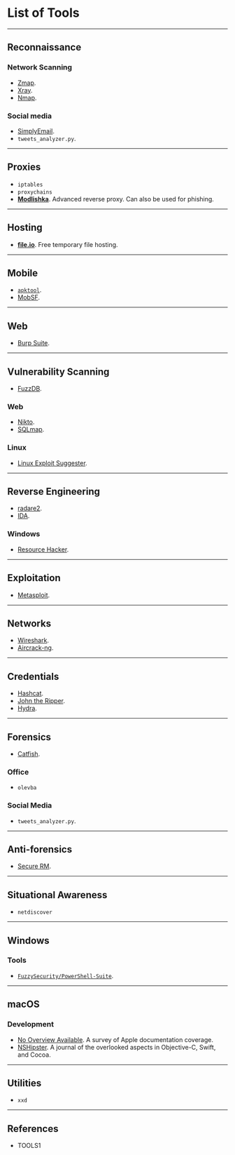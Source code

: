 # List of Tools

---

## Reconnaissance

### Network Scanning
- [Zmap](https://github.com/zmap/zmap).
- [Xray](https://github.com/evilsocket/xray).
- [Nmap](https://nmap.org/).

### Social media
- [SimplyEmail](https://github.com/SimplySecurity/SimplyEmail).
- `tweets_analyzer.py`.

---

## Proxies
- `iptables`
- `proxychains`
- [**Modlishka**](https://github.com/drk1wi/Modlishka). Advanced reverse proxy. Can also be used for phishing.

---

## Hosting
- [**file.io**](https://file.io). Free temporary file hosting.

---

## Mobile
- [`apktool`](https://ibotpeaches.github.io/Apktool/).
- [MobSF](https://github.com/MobSF/Mobile-Security-Framework-MobSF).

---

## Web
- [Burp Suite](https://portswigger.net/burp).

---

## Vulnerability Scanning
- [FuzzDB](https://github.com/fuzzdb-project/fuzzdb).

### Web
- [Nikto](https://cirt.net/Nikto2).
- [SQLmap](https://github.com/sqlmapproject/sqlmap).

### Linux
- [Linux Exploit Suggester](https://github.com/mzet-/linux-exploit-suggester).

---

## Reverse Engineering
- [radare2](https://www.radare.org/r/).
- [IDA](https://www.hex-rays.com/products/ida/).


### Windows
- [Resource Hacker](http://www.angusj.com/resourcehacker/).

---

## Exploitation
- [Metasploit](https://www.metasploit.com/).

---

## Networks
- [Wireshark](https://www.wireshark.org/).
- [Aircrack-ng](https://github.com/aircrack-ng/aircrack-ng).

---

## Credentials
- [Hashcat](https://hashcat.net/hashcat/).
- [John the Ripper](https://www.openwall.com/john/).
- [Hydra](https://github.com/vanhauser-thc/thc-hydra).

---

## Forensics
- [Catfish](http://www.twotoasts.de/index.php/catfish/).


### Office
- `olevba`

### Social Media
- `tweets_analyzer.py`.

---

## Anti-forensics
- [Secure RM](https://sourceforge.net/projects/srm/).

---

## Situational Awareness
- `netdiscover`

---

## Windows

### Tools
- [`FuzzySecurity/PowerShell-Suite`](https://github.com/FuzzySecurity/PowerShell-Suite).

---

## macOS

### Development
- [No Overview Available](https://nooverviewavailable.com). A survey of Apple documentation coverage.
- [NSHipster](https://nshipster.com). A journal of the overlooked aspects in Objective-C, Swift, and Cocoa.

---

## Utilities
- `xxd`

---

## References
- TOOLS1
